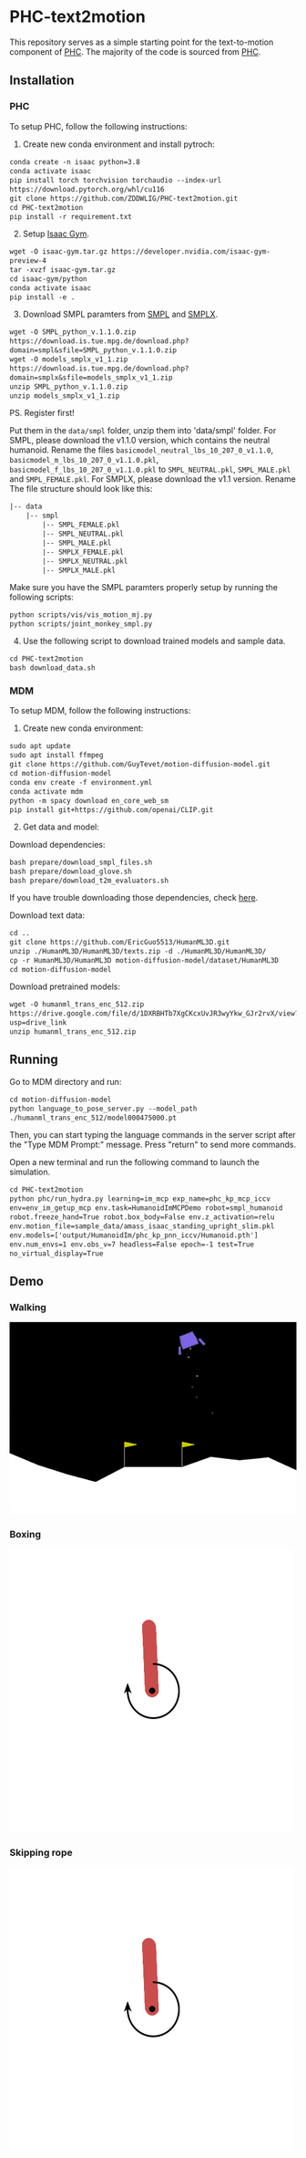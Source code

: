 # PHC-text2motion
This repository serves as a simple starting point for the text-to-motion component of [PHC](https://github.com/ZhengyiLuo/PHC). The majority of the code is sourced from [PHC](https://github.com/ZhengyiLuo/PHC).

## Installation

### PHC
To setup PHC, follow the following instructions: 

1. Create new conda environment and install pytroch:


```
conda create -n isaac python=3.8
conda activate isaac
pip install torch torchvision torchaudio --index-url https://download.pytorch.org/whl/cu116
git clone https://github.com/ZDDWLIG/PHC-text2motion.git
cd PHC-text2motion
pip install -r requirement.txt
```

2. Setup [Isaac Gym](https://developer.nvidia.com/isaac-gym). 

```
wget -O isaac-gym.tar.gz https://developer.nvidia.com/isaac-gym-preview-4
tar -xvzf isaac-gym.tar.gz
cd isaac-gym/python
conda activate isaac
pip install -e .
```


3. Download SMPL paramters from [SMPL](https://smpl.is.tue.mpg.de/) and [SMPLX](https://smpl-x.is.tue.mpg.de/download.php). 
```
wget -O SMPL_python_v.1.1.0.zip https://download.is.tue.mpg.de/download.php?domain=smpl&sfile=SMPL_python_v.1.1.0.zip
wget -O models_smplx_v1_1.zip https://download.is.tue.mpg.de/download.php?domain=smplx&sfile=models_smplx_v1_1.zip
unzip SMPL_python_v.1.1.0.zip
unzip models_smplx_v1_1.zip
```
PS. Register first!

Put them in the `data/smpl` folder, unzip them into 'data/smpl' folder. For SMPL, please download the v1.1.0 version, which contains the neutral humanoid. Rename the files `basicmodel_neutral_lbs_10_207_0_v1.1.0`, `basicmodel_m_lbs_10_207_0_v1.1.0.pkl`, `basicmodel_f_lbs_10_207_0_v1.1.0.pkl` to `SMPL_NEUTRAL.pkl`, `SMPL_MALE.pkl` and `SMPL_FEMALE.pkl`. For SMPLX, please download the v1.1 version. Rename The file structure should look like this:

```
|-- data
    |-- smpl
        |-- SMPL_FEMALE.pkl
        |-- SMPL_NEUTRAL.pkl
        |-- SMPL_MALE.pkl
        |-- SMPLX_FEMALE.pkl
        |-- SMPLX_NEUTRAL.pkl
        |-- SMPLX_MALE.pkl
```


Make sure you have the SMPL paramters properly setup by running the following scripts:
```
python scripts/vis/vis_motion_mj.py
python scripts/joint_monkey_smpl.py
```

4. Use the following script to download trained models and sample data.

```
cd PHC-text2motion
bash download_data.sh
```
### MDM
To setup MDM, follow the following instructions: 

1. Create new conda environment:


```
sudo apt update
sudo apt install ffmpeg
git clone https://github.com/GuyTevet/motion-diffusion-model.git
cd motion-diffusion-model
conda env create -f environment.yml
conda activate mdm
python -m spacy download en_core_web_sm
pip install git+https://github.com/openai/CLIP.git
```

2. Get data and model:

Download dependencies:

```
bash prepare/download_smpl_files.sh
bash prepare/download_glove.sh
bash prepare/download_t2m_evaluators.sh
```

If you have trouble downloading those dependencies, check [here](https://drive.google.com/drive/folders/1L6SrlxvxDh2GTfF-fu_yoKGdzMVCIz5T?dmr=1&ec=wgc-drive-globalnav-goto).

Download text data:

```
cd ..
git clone https://github.com/EricGuo5513/HumanML3D.git
unzip ./HumanML3D/HumanML3D/texts.zip -d ./HumanML3D/HumanML3D/
cp -r HumanML3D/HumanML3D motion-diffusion-model/dataset/HumanML3D
cd motion-diffusion-model
```

Download pretrained models:

```
wget -O humanml_trans_enc_512.zip https://drive.google.com/file/d/1DXRBHTb7XgCKcxUvJR3wyYkw_GJr2rvX/view?usp=drive_link
unzip humanml_trans_enc_512.zip
```


## Running

Go to MDM directory and run:

```
cd motion-diffusion-model
python language_to_pose_server.py --model_path ./humanml_trans_enc_512/model000475000.pt
```

Then, you can start typing the language commands in the server script after the "Type MDM Prompt:" message. Press "return" to send more commands. 

Open a new terminal and run the following command to launch the simulation.

```
cd PHC-text2motion
python phc/run_hydra.py learning=im_mcp exp_name=phc_kp_mcp_iccv env=env_im_getup_mcp env.task=HumanoidImMCPDemo robot=smpl_humanoid robot.freeze_hand=True robot.box_body=False env.z_activation=relu env.motion_file=sample_data/amass_isaac_standing_upright_slim.pkl env.models=['output/HumanoidIm/phc_kp_pnn_iccv/Humanoid.pth'] env.num_envs=1 env.obs_v=7 headless=False epoch=-1 test=True no_virtual_display=True
```
## Demo
### Walking
![A person is walking slowly](https://github.com/ZDDWLIG/DRL-pytorch/blob/master/LunarLander-v2.gif)
### Boxing
![A person is boxing](https://github.com/ZDDWLIG/DRL-pytorch/blob/master/Pendulum-v1.gif)
### Skipping rope
![A person is skipping rope](https://github.com/ZDDWLIG/DRL-pytorch/blob/master/Pendulum-v1.gif)